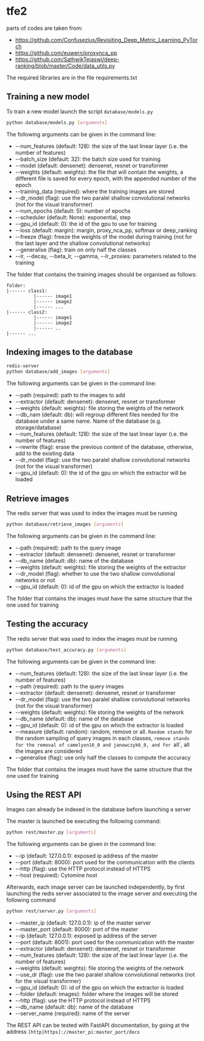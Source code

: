 # tfe2
parts of codes are taken from:
- https://github.com/Confusezius/Revisiting_Deep_Metric_Learning_PyTorch
- https://github.com/euwern/proxynca_pp
- https://github.com/SathwikTejaswi/deep-ranking/blob/master/Code/data_utils.py

The required libraries are in the file requirements.txt

## Training a new model
To train a new model launch the script `database/models.py`

```bash
python database/models.py [arguments]
```

The following arguments can be given in the command line:
- --num_features (default: 128): the size of the last linear layer (i.e. the number of features)
- --batch_size (default: 32): the batch size used for training
- --model (default: densenet): densenet, resnet or transformer
- --weights (default: weights): the file that will contain the weights, a different file is saved for every epoch, with the appended number of the epoch
- --training_data (required): where the training images are stored
- --dr_model (flag): use the two paralel shallow convolutional networks (not for the visual transformer)
- --num_epochs (default: 5): number of epochs
- --scheduler (default: None): exponential, step
- --gpu_id (default: 0): the id of the gpu to use for training
- --loss (default: margin): margin, proxy_nca_pp, softmax or deep_ranking
- --freeze (flag): freeze the weights of the model during training (not for the last layer and the shallow convolutional networks)
- --generalise (flag): train on only half the classes
- --lr, --decay, --beta_lr, --gamma, --lr_proxies: parameters related to the training

The folder that contains the training images should be organised as follows:
```
folder:
|------ class1:
          |------ image1
          |------ image2
          |------ ...
|------ class2:
          |------ image1
          |------ image2
          |------ ..
|------ ...
```

## Indexing images to the database
```bash
redis-server
python database/add_images [arguments]
```

The following arguments can be given in the command line:
- --path (required): path to the images to add
- --extractor (default: densenet): densenet, resnet or transformer
- --weights (default: weights): file storing the weights of the network
- --db_nam (default: db): will regroup different files needed for the database under a same name. Name of the database (e.g. storage/database)
- --num_features (default: 128): the size of the last linear layer (i.e. the number of features)
- --rewrite (flag): erase the previous content of the database, otherwise, add to the existing data
- --dr_model (flag): use the two paralel shallow convolutional networks (not for the visual transformer)
- --gpu_id (default: 0): the id of the gpu on which the extractor will be loaded

## Retrieve images
The redis server that was used to index the images must be running
```bash
python database/retrieve_images [arguments]
```

The following arguments can be given in the command line:
- --path (required): path to the query image
- --extractor (default: densenet): densenet, resnet or transformer
- --db_name (default: db): name of the database
- --weights (default: weights): file storing the weights of the extractor
- --dr_model (flag): whether to use the two shallow convolutional networks or not
- --gpu_id (default: 0): id of the gpu on which the extractor is loaded

The folder that contains the images must have the same structure that the one used for training

## Testing the accuracy
The redis server that was used to index the images must be running
```bash
python database/test_accuracy.py [arguments]
```

The following arguments can be given in the command line:
- --num_features (default: 128): the size of the last linear layer (i.e. the number of features)
- --path (required): path to the query images
- --extractor (default: densenet): densenet, resnet or transformer
- --dr_model (flag): use the two paralel shallow convolutional networks (not for the visual transformer)
- --weights (default: weights): file storing the weights of the network
- --db_name (default: db): name of the database
- --gpu_id (default: 0): id of the gpu on which the extractor is loaded
- --measure (default: random): random, remove or all. `Random stands` for the random sampling of query images in each classes, `remove stands for the removal of camelyon16_0 and janowczyk6_0, and for `all`, all the images are considered
- --generalise (flag): use only half the classes to compute the accuracy

The folder that contains the images must have the same structure that the one used for training

## Using the REST API
Images can already be indexed in the database before launching a server

The master is launched be executing the following command:
```bash
python rest/master.py [arguments]
```

The following arguments can be given in the command line:
- --ip (default: 127.0.0.1): exposed ip address of the master
- --port (default: 8000): port used for the communication with the clients
- --http (flag): use the HTTP protocol instead of HTTPS
- --host (required): Cytomine host

Afterwards, each image server can be launched independently, by first launching the redis server associated to the image server and executing the following command
```bash
python rest/server.py [arguments]
```
- --master_ip (default: 127.0.0.1): ip of the master server
- --master_port (default: 8000): port of the master
- --ip (default: 127.0.0.1): exposed ip address of the server
- --port (default: 8001): port used for the communication with the master
- --extractor (default: densenet): densenet, resnet or transformer
- --num_features (default: 128): the size of the last linear layer (i.e. the number of features)
- --weights (default: weights): file storing the weights of the network
- --use_dr (flag): use the two paralel shallow convolutional networks (not for the visual transformer)
- --gpu_id (default: 0): id of the gpu on which the extractor is loaded
- --folder (default: images): folder where the images will be stored
- --http (flag): use the HTTP protocol instead of HTTPS
- --db_name (default: db): name of the database
- --server_name (required): name of the server

The REST API can be tested with FastAPI documentation, by going at the address `[http|https]://master_pi:master_port/docs`
